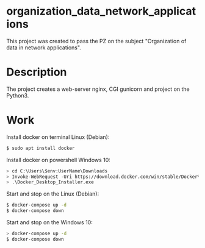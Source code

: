 # organization_data_network_applications
This project was created to pass the PZ on the subject "Organization of data in network applications". 

# Description
The project creates a web-server nginx, CGI gunicorn and project on the Python3.

# Work
Install docker on terminal Linux (Debian):
```sh
$ sudo apt install docker
```

Install docker on powershell Windows 10:
```sh
> cd C:\Users\$env:UserName\Downloads
> Invoke-WebRequest -Uri https://download.docker.com/win/stable/Docker%20Desktop%20Installer.exe -OutFile Docker_Desktop_Installer.exe
> .\Docker_Desktop_Installer.exe
```

Start and stop on the Linux (Debian):
```sh
$ docker-compose up -d
$ docker-compose down
```

Start and stop on the Windows 10:
```sh
> docker-compose up -d
$ docker-compose down
```
